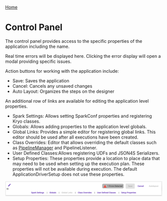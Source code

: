 [Home](readme.md)

# Control Panel
The control panel provides access to the specific properties of the application including the name.

Real time errors will be displayed here. Clicking the error display will open a modal providing specific issues.

Action buttons for working with the application include:

* Save: Saves the application
* Cancel: Cancels any unsaved changes
* Auto Layout: Organizes the steps on the designer
  
An additional row of links are available for editing the application level properties.

* Spark Settings: Allows setting SparkConf properties and registering Kryo classes.
* Globals: Allows adding properties to the application level globals.
* Global Links: Provides a simple editor for registering global links. This editor should be used after all executions have been created.
* Class Overrides: Editor that allows overriding the default classes such as [PipelineManager](https://acxiom.github.io/metalus/docs/pipeline-manager.html) and PipelineListener.
* User Defined Classes:Allows registering UDFs and JSON4S Serializers.
* Setup Properties: These properties provide a location to place data that may need to be used when setting up the
  execution plan. These properties will not be available during execution. The default ApplicationDriverSetup does not use these
  properties.

![Control Panel](images/application_control_panel.png)
